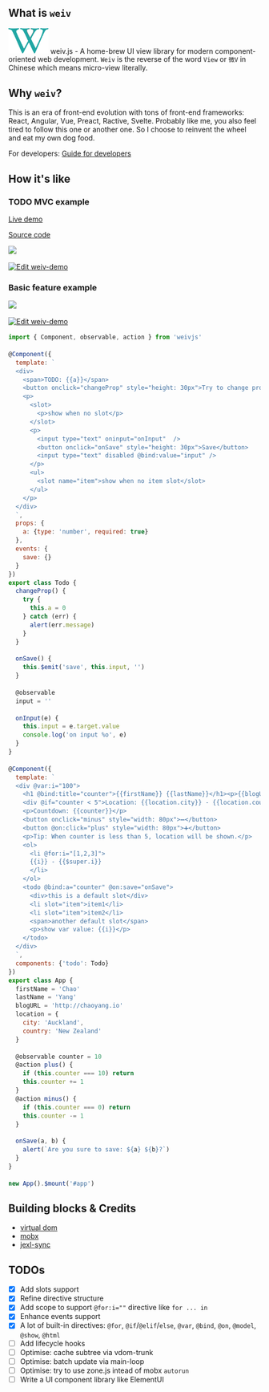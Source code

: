 ## What is `weiv`

<img src='./weiv.svg' width="80" /> weiv.js - A home-brew UI view library for modern component-oriented web development.
`Weiv` is the reverse of the word `View` or `微V` in Chinese which means micro-view literally.

## Why `weiv`?

This is an era of front-end evolution with tons of front-end frameworks: React, Angular, Vue, Preact, Ractive, Svelte. Probably like me, you also feel tired to follow this one or another one. So I choose to reinvent the wheel and eat my own dog food.

For developers: [Guide for developers](guide-for-developers.md)

## How it's like

### TODO MVC example

[Live demo](http://chaoyang.io/weiv-todomvc/)

[Source code](http://github.com/chaoyangnz/weiv-todomvc)

<img src="https://i.imgur.com/bVaAVQt.gif" width="500">

[![Edit weiv-demo](https://codesandbox.io/static/img/play-codesandbox.svg)](https://codesandbox.io/s/91w42n314o?autoresize=1&expanddevtools=1&hidenavigation=1)

### Basic feature example
<img src="https://i.imgur.com/7zDlvn1.gif" width="500">

[![Edit weiv-demo](https://codesandbox.io/static/img/play-codesandbox.svg)](https://codesandbox.io/s/m7k55r39p9?autoresize=1&expanddevtools=1&hidenavigation=1)
```javascript
import { Component, observable, action } from 'weivjs'

@Component({
  template: `
  <div>
    <span>TODO: {{a}}</span>
    <button onclick="changeProp" style="height: 30px">Try to change props?</button>
    <p>
      <slot>
        <p>show when no slot</p>
      </slot>
      <p>
        <input type="text" oninput="onInput"  />
        <button onclick="onSave" style="height: 30px">Save</button>
        <input type="text" disabled @bind:value="input" />
      </p>
      <ul>
        <slot name="item">show when no item slot</slot>
      </ul>
    </p>
  </div>
  `,
  props: {
    a: {type: 'number', required: true}
  },
  events: {
    save: {}
  }
})
export class Todo {
  changeProp() {
    try {
      this.a = 0
    } catch (err) {
      alert(err.message)
    }
  }

  onSave() {
    this.$emit('save', this.input, '')
  }

  @observable
  input = ''

  onInput(e) {
    this.input = e.target.value
    console.log('on input %o', e)
  }
}

@Component({
  template: `
  <div @var:i="100">
    <h1 @bind:title="counter">{{firstName}} {{lastName}}</h1><p>{{blogURL}}</p>
    <div @if="counter < 5">Location: {{location.city}} - {{location.country}}</div>
    <p>Countdown: {{counter}}</p>
    <button onclick="minus" style="width: 80px">➖</button>
    <button @on:click="plus" style="width: 80px">➕</button>
    <p>Tip: When counter is less than 5, location will be shown.</p>
    <ol>
      <li @for:i="[1,2,3]">
      {{i}} - {{$super.i}}
      </li>
    </ol>
    <todo @bind:a="counter" @on:save="onSave">
      <div>this is a default slot</div>
      <li slot="item">item1</li>
      <li slot="item">item2</li>
      <span>another default slot</span>
      <p>show var value: {{i}}</p>
    </todo>
  </div>
  `,
  components: {'todo': Todo}
})
export class App {
  firstName = 'Chao'
  lastName = 'Yang'
  blogURL = 'http://chaoyang.io'
  location = {
    city: 'Auckland',
    country: 'New Zealand'
  }

  @observable counter = 10
  @action plus() {
    if (this.counter === 10) return
    this.counter += 1
  }
  @action minus() {
    if (this.counter === 0) return
    this.counter -= 1
  }

  onSave(a, b) {
    alert(`Are you sure to save: ${a} ${b}?`)
  }
}

new App().$mount('#app')
```

## Building blocks & Credits

- [virtual dom](https://github.com/Matt-Esch/virtual-dom)
- [mobx](https://github.com/mobxjs/mobx)
- [jexl-sync](https://github.com/chaoyangnz/jexl-sync)

## TODOs

- [x] Add slots support
- [x] Refine directive structure
- [x] Add scope to support `@for:i=""` directive like `for ... in`
- [x] Enhance events support
- [x] A lot of built-in directives: `@for`, `@if`/`@elif`/`else`, `@var`, `@bind`, `@on`, `@model`, `@show`, `@html`
- [ ] Add lifecycle hooks
- [ ] Optimise: cache subtree via vdom-trunk
- [ ] Optimise: batch update via main-loop
- [ ] Optimise: try to use zone.js intead of mobx `autorun`
- [ ] Write a UI component library like ElementUI
